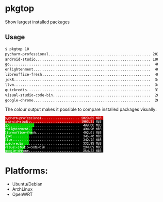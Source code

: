 # pkgtop
Show largest installed packages

## Usage
```bash
$ pkgtop 10
pycharm-professional............................................... 2029.62 MiB
android-studio..................................................... 1903.31 MiB
go.................................................................  409.08 MiB
enlightenment......................................................  404.20 MiB
libreoffice-fresh..................................................  402.01 MiB
jdk8...............................................................  346.40 MiB
llvm...............................................................  342.72 MiB
quickredis.........................................................  332.95 MiB
visual-studio-code-bin.............................................  284.89 MiB
google-chrome......................................................  264.33 MiB
```

The colour output makes it possible to compare installed packages visually:

![screenshot](pkgtop.png)

# Platforms:
- Ubuntu/Debian
- ArchLinux
- OpenWRT
